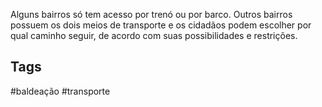 Alguns bairros só tem acesso por trenó ou por barco. Outros bairros possuem os dois meios de transporte e os cidadãos podem escolher por qual caminho seguir, de acordo com suas possibilidades e restrições.

## Tags
#baldeação #transporte